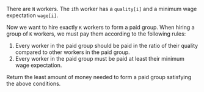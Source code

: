 There are `N` workers.  The `i`th worker has a `quality[i]` and a minimum wage expectation `wage[i]`.

Now we want to hire exactly `K` workers to form a paid group.  When hiring a group of `K` workers, we must pay them according to the following rules:

1. Every worker in the paid group should be paid in the ratio of their quality compared to other workers in the paid group.
2. Every worker in the paid group must be paid at least their minimum wage expectation.

Return the least amount of money needed to form a paid group satisfying the above conditions.